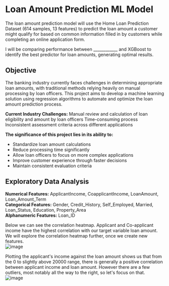 # Loan Amount Prediction ML Model

The loan amount prediction model will use the Home Loan Prediction Dataset (614 samples, 13 features) to predict the loan amount a customer might qualify for based on common information filled in by customers while completing an online application form. 

I will be comparing performance between ____________ and XGBoost to identify the best predictor for loan amounts, generating optimal results.

## Objective
The banking industry currently faces challenges in determining appropriate loan amounts, with traditional methods relying heavily on manual processing by loan officers. This project aims to develop a machine learning solution using regression algorithms to automate and optimize the loan amount prediction process.

**Current Industry Challenges:**
Manual review and calculation of loan eligibility and amount by loan officers
Time-consuming process
Inconsistent assessment criteria across different applications

**The significance of this project lies in its ability to:**  
- Standardize loan amount calculations  
- Reduce processing time significantly  
- Allow loan officers to focus on more complex applications  
- Improve customer experience through faster decisions  
- Maintain consistent evaluation criteria

## Exploratory Data Analysis
**Numerical Features:** ApplicantIncome, CoapplicantIncome, LoanAmount, Loan_Amount_Term  
**Categorical Features:** Gender, Credit_History, Self_Employed, Married, Loan_Status, Education, Property_Area  
**Alphanumeric Features:** Loan_ID  

Below we can see the correlation heatmap. Applicant and Co-applicant income have the highest correlation with our target variable loan amount. We will explore the correlation heatmap further, once we create new features.  
![image](https://github.com/user-attachments/assets/825c3851-8059-4afc-bb03-f9deeab186ab)  

Plotting the applicant's income against the loan amount shows us that from the 0 to slightly above 20000 range, there is generally a positive correlation between applicant income and loan amount. However there are a few outliers, most notably all the way to the right, so let's focus on that.  
![image](https://github.com/user-attachments/assets/56f3d370-f8a4-4449-84c7-88556c842f56)

